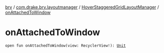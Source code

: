 [brv](../../index.md) / [com.drake.brv.layoutmanager](../index.md) / [HoverStaggeredGridLayoutManager](index.md) / [onAttachedToWindow](./on-attached-to-window.md)

# onAttachedToWindow

`open fun onAttachedToWindow(view: RecyclerView!): `[`Unit`](https://kotlinlang.org/api/latest/jvm/stdlib/kotlin/-unit/index.html)